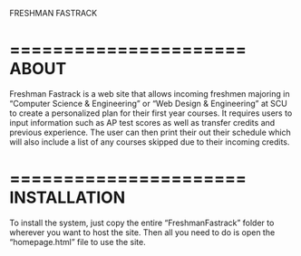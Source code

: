 FRESHMAN FASTRACK

======================
        ABOUT
======================

Freshman Fastrack is a web site that allows incoming freshmen majoring in “Computer Science & Engineering” or “Web Design & Engineering” at SCU to create a personalized plan for their first year courses. It requires users to input information such as AP test scores as well as transfer credits and previous experience. The user can then print their out their schedule which will also include a list of any courses skipped due to their incoming credits.

======================
     INSTALLATION
======================

To install the system, just copy the entire “FreshmanFastrack” folder to wherever you want to host the site. Then all you need to do is open the “homepage.html” file to use the site.
